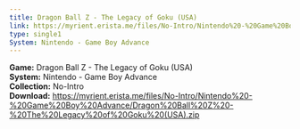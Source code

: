 ```yaml
---
title: Dragon Ball Z - The Legacy of Goku (USA)
link: https://myrient.erista.me/files/No-Intro/Nintendo%20-%20Game%20Boy%20Advance/Dragon%20Ball%20Z%20-%20The%20Legacy%20of%20Goku%20(USA).zip
type: single1
System: Nintendo - Game Boy Advance
---
```

<b>Game:</b> Dragon Ball Z - The Legacy of Goku (USA)<br>
<b>System:</b> Nintendo - Game Boy Advance<br>
<b>Collection:</b> No-Intro<br>
<b>Download:</b> https://myrient.erista.me/files/No-Intro/Nintendo%20-%20Game%20Boy%20Advance/Dragon%20Ball%20Z%20-%20The%20Legacy%20of%20Goku%20(USA).zip